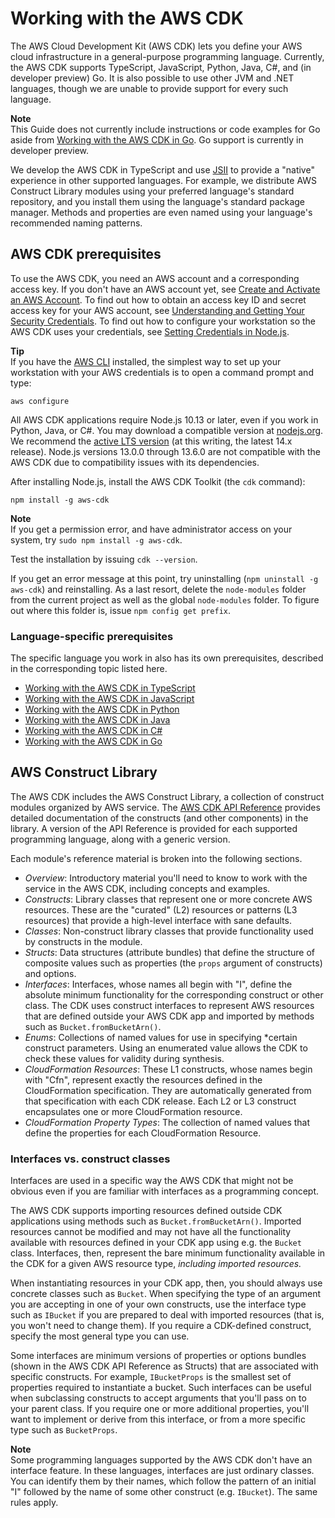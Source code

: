 # Working with the AWS CDK<a name="work-with"></a>

The AWS Cloud Development Kit \(AWS CDK\) lets you define your AWS cloud infrastructure in a general\-purpose programming language\. Currently, the AWS CDK supports TypeScript, JavaScript, Python, Java, C\#, and \(in developer preview\) Go\. It is also possible to use other JVM and \.NET languages, though we are unable to provide support for every such language\.

**Note**  
This Guide does not currently include instructions or code examples for Go aside from [Working with the AWS CDK in Go](work-with-cdk-go.md)\. Go support is currently in developer preview\.

We develop the AWS CDK in TypeScript and use [JSII](https://github.com/aws/jsii) to provide a "native" experience in other supported languages\. For example, we distribute AWS Construct Library modules using your preferred language's standard repository, and you install them using the language's standard package manager\. Methods and properties are even named using your language's recommended naming patterns\.

## AWS CDK prerequisites<a name="work-with-prerequisites"></a>

To use the AWS CDK, you need an AWS account and a corresponding access key\. If you don't have an AWS account yet, see [Create and Activate an AWS Account](https://aws.amazon.com/premiumsupport/knowledge-center/create-and-activate-aws-account/)\. To find out how to obtain an access key ID and secret access key for your AWS account, see [Understanding and Getting Your Security Credentials](https://docs.aws.amazon.com/general/latest/gr/aws-sec-cred-types.html)\. To find out how to configure your workstation so the AWS CDK uses your credentials, see [Setting Credentials in Node\.js](https://docs.aws.amazon.com/sdk-for-javascript/v2/developer-guide/setting-credentials-node.html)\.

**Tip**  
If you have the [AWS CLI](https://aws.amazon.com/cli/) installed, the simplest way to set up your workstation with your AWS credentials is to open a command prompt and type:  

```
aws configure
```

All AWS CDK applications require Node\.js 10\.13 or later, even if you work in Python, Java, or C\#\. You may download a compatible version at [nodejs\.org](https://nodejs.org/)\. We recommend the [active LTS version](https://nodejs.org/en/about/releases/) \(at this writing, the latest 14\.x release\)\. Node\.js versions 13\.0\.0 through 13\.6\.0 are not compatible with the AWS CDK due to compatibility issues with its dependencies\.

After installing Node\.js, install the AWS CDK Toolkit \(the `cdk` command\):

```
npm install -g aws-cdk
```

**Note**  
If you get a permission error, and have administrator access on your system, try `sudo npm install -g aws-cdk`\.

Test the installation by issuing `cdk --version`\. 

If you get an error message at this point, try uninstalling \(`npm uninstall -g aws-cdk`\) and reinstalling\. As a last resort, delete the `node-modules` folder from the current project as well as the global `node-modules` folder\. To figure out where this folder is, issue `npm config get prefix`\.

### Language\-specific prerequisites<a name="work-with-prerequisites-language"></a>

The specific language you work in also has its own prerequisites, described in the corresponding topic listed here\.
+ [Working with the AWS CDK in TypeScript](work-with-cdk-typescript.md)
+ [Working with the AWS CDK in JavaScript](work-with-cdk-javascript.md)
+ [Working with the AWS CDK in Python](work-with-cdk-python.md)
+ [Working with the AWS CDK in Java](work-with-cdk-java.md)
+ [Working with the AWS CDK in C\#](work-with-cdk-csharp.md)
+ [Working with the AWS CDK in Go](work-with-cdk-go.md)

## AWS Construct Library<a name="work-with-library"></a>

The AWS CDK includes the AWS Construct Library, a collection of construct modules organized by AWS service\. The [AWS CDK API Reference](https://docs.aws.amazon.com/cdk/api/latest/docs/aws-construct-library.html) provides detailed documentation of the constructs \(and other components\) in the library\. A version of the API Reference is provided for each supported programming language, along with a generic version\.

Each module's reference material is broken into the following sections\. 
+ *Overview*: Introductory material you'll need to know to work with the service in the AWS CDK, including concepts and examples\.
+ *Constructs*: Library classes that represent one or more concrete AWS resources\. These are the "curated" \(L2\) resources or patterns \(L3 resources\) that provide a high\-level interface with sane defaults\.
+ *Classes*: Non\-construct library classes that provide functionality used by constructs in the module\.
+ *Structs*: Data structures \(attribute bundles\) that define the structure of composite values such as properties \(the `props` argument of constructs\) and options\.
+ *Interfaces*: Interfaces, whose names all begin with "I", define the absolute minimum functionality for the corresponding construct or other class\. The CDK uses construct interfaces to represent AWS resources that are defined outside your AWS CDK app and imported by methods such as `Bucket.fromBucketArn()`\. 
+ *Enums*: Collections of named values for use in specifying \*certain construct parameters\. Using an enumerated value allows the CDK to check these values for validity during synthesis\.
+ *CloudFormation Resources*: These L1 constructs, whose names begin with "Cfn", represent exactly the resources defined in the CloudFormation specification\. They are automatically generated from that specification with each CDK release\. Each L2 or L3 construct encapsulates one or more CloudFormation resource\.
+ *CloudFormation Property Types*: The collection of named values that define the properties for each CloudFormation Resource\.

### Interfaces vs\. construct classes<a name="work-with-library-interfaces"></a>

Interfaces are used in a specific way the AWS CDK that might not be obvious even if you are familiar with interfaces as a programming concept\.

The AWS CDK supports importing resources defined outside CDK applications using methods such as `Bucket.fromBucketArn()`\. Imported resources cannot be modified and may not have all the functionality available with resources defined in your CDK app using e\.g\. the `Bucket` class\. Interfaces, then, represent the bare minimum functionality available in the CDK for a given AWS resource type, *including imported resources\.*

When instantiating resources in your CDK app, then, you should always use concrete classes such as `Bucket`\. When specifying the type of an argument you are accepting in one of your own constructs, use the interface type such as `IBucket` if you are prepared to deal with imported resources \(that is, you won't need to change them\)\. If you require a CDK\-defined construct, specify the most general type you can use\.

Some interfaces are minimum versions of properties or options bundles \(shown in the AWS CDK API Reference as Structs\) that are associated with specific constructs\. For example, `IBucketProps` is the smallest set of properties required to instantiate a bucket\. Such interfaces can be useful when subclassing constructs to accept arguments that you'll pass on to your parent class\. If you require one or more additional properties, you'll want to implement or derive from this interface, or from a more specific type such as `BucketProps`\.

**Note**  
Some programming languages supported by the AWS CDK don't have an interface feature\. In these languages, interfaces are just ordinary classes\. You can identify them by their names, which follow the pattern of an initial "I" followed by the name of some other construct \(e\.g\. `IBucket`\)\. The same rules apply\.